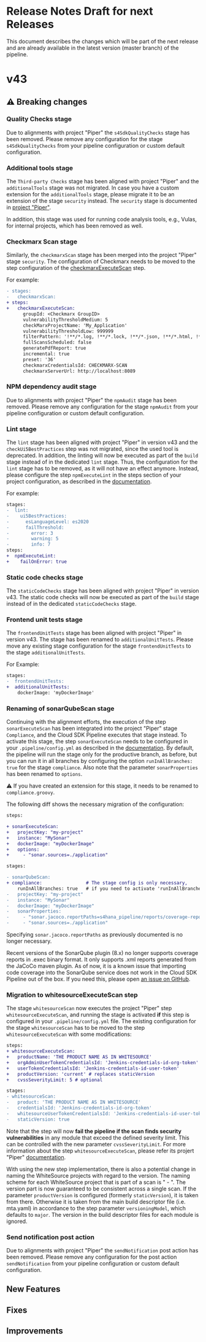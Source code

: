 # Release Notes Draft for next Releases

This document describes the changes which will be part of the next release and are already available in the latest version (master branch) of the pipeline.

# v43

## :warning: Breaking changes

### Quality Checks stage

Due to alignments with project "Piper" the `s4SdkQualityChecks` stage has been removed.
Please remove any configuration for the stage `s4SdkQualityChecks` from your pipeline configuration or custom default configuration.

### Additional tools stage

The `Third-party Checks` stage has been aligned with project "Piper" and the `additionalTools` stage was not migrated.
In case you have a custom extension for the `additionalTools` stage, please migrate it to be an extension of the stage `security` instead.
The `security` stage is documented in [project "Piper"](https://sap.github.io/jenkins-library/stages/security/).

In addition, this stage was used for running code analysis tools, e.g., Vulas, for internal projects, which has been removed as well.

### Checkmarx Scan stage

Similarly, the `checkmarxScan` stage has been merged into the project "Piper" stage `security`.
The configuration of Checkmarx needs to be moved to the step configuration of the [checkmarxExecuteScan](https://sap.github.io/jenkins-library/steps/checkmarxExecuteScan/) step.

For example:

```diff
- stages:
-   checkmarxScan:
+ steps:
+   checkmarxExecuteScan:
      groupId: <Checkmarx GroupID>
      vulnerabilityThresholdMedium: 5
      checkMarxProjectName: 'My_Application'
      vulnerabilityThresholdLow: 999999
      filterPattern: '!**/*.log, !**/*.lock, !**/*.json, !**/*.html, !**/Cx*, **/*.js, **/*.java, **/*.ts'
      fullScansScheduled: false
      generatePdfReport: true
      incremental: true
      preset: '36'
      checkmarxCredentialsId: CHECKMARX-SCAN
      checkmarxServerUrl: http://localhost:8089
```

### NPM dependency audit stage

Due to alignments with project "Piper" the `npmAudit` stage has been removed.
Please remove any configuration for the stage `npmAudit` from your pipeline configuration or custom default configuration.

### Lint stage

The `lint` stage has been aligned with project "Piper" in version v43 and the `checkUi5BestPractices` step was not migrated, since the used tool is deprecated.
In addition, the linting will now be executed as part of the `build` stage instead of in the dedicated `lint` stage.
Thus, the configuration for the `lint` stage has to be removed, as it will not have an effect anymore. 
Instead, please configure the step `npmExecuteLint` in the steps section of your project configuration, as described in the [documentation](https://sap.github.io/jenkins-library/steps/npmExecuteLint/).

For example:

```diff
stages:
-  lint:
-    ui5BestPractices:
-      esLanguageLevel: es2020
-      failThreshold:
-        error: 3
-        warning: 5
-        info: 7
steps:
+  npmExecuteLint:
+    failOnError: true
```

### Static code checks stage

The `staticCodeChecks` stage has been aligned with project "Piper" in version v43. 
The static code checks will now be executed as part of the `build` stage instead of in the dedicated `staticCodeChecks` stage.  

### Frontend unit tests stage

The `frontendUnitTests` stage has been aligned with project "Piper" in version v43. 
The stage has been renamed to `additionalUnitTests`. 
Please move any existing stage configuration for the stage `frontendUnitTests` to the stage `additionalUnitTests`. 

For Example:

```diff
stages:
-  frontendUnitTests:
+  additionalUnitTests:
    dockerImage: 'myDockerImage'
```

### Renaming of sonarQubeScan stage

Continuing with the alignment efforts, the execution of the step `sonarExecuteScan` has been integrated into the project "Piper" stage `Compliance`, and the Cloud SDK Pipeline executes that stage instead.
To activate this stage, the step `sonarExecuteScan` needs to be configured in your `.pipeline/config.yml` as described in the [documentation](https://sap.github.io/jenkins-library/steps/sonarExecuteScan/).
By default, the pipeline will run the stage only for the productive branch, as before, but you can run it in all branches by configuring the option `runInAllBranches: true` for the stage `compliance`.
Also note that the parameter `sonarProperties` has been renamed to `options`.

:warning: If you have created an extension for this stage, it needs to be renamed to `compliance.groovy`.

The following diff shows the necessary migration of the configuration:

```diff
steps:

+ sonarExecuteScan:
+   projectKey: "my-project"
+   instance: "MySonar"
+   dockerImage: "myDockerImage"
+   options:
+     - "sonar.sources=./application"

stages:

- sonarQubeScan:
+ compliance:                # The stage config is only necessary,
    runInAllBranches: true   # if you need to activate 'runInAllBranches'.
-   projectKey: "my-project"
-   instance: "MySonar"
-   dockerImage: "myDockerImage"
-   sonarProperties:
-     - "sonar.jacoco.reportPaths=s4hana_pipeline/reports/coverage-reports/unit-tests.exec,s4hana_pipeline/reports/coverage-reports/integration-tests.exec"
-     - "sonar.sources=./application"
```

Specifying `sonar.jacoco.reportPaths` as previously documented is no longer necessary.

Recent versions of the SonarQube plugin (8.x) no longer supports coverage reports in .exec binary format.
It only supports .xml reports generated from the JaCoCo maven plugin.
As of now, it is a known issue that importing code coverage into the SonarQube service does not work in the Cloud SDK Pipeline out of the box.
If you need this, please open [an issue on GitHub](https://github.com/sap/cloud-s4-sdk-pipeline/issues).

### Migration to whitesourceExecuteScan step

The stage `whitesourceScan` now executes the project "Piper" step `whitesourceExecuteScan`, and running the stage is activated **if** this step is configured in your `.pipeline/config.yml` file.
The existing configuration for the stage `whitesourceScan` has to be moved to the step `whitesourceExecuteScan` with some modifications:

```diff
steps:
+ whitesourceExecuteScan:
+   productName: 'THE PRODUCT NAME AS IN WHITESOURCE'
+   orgAdminUserTokenCredentialsId: 'Jenkins-credentials-id-org-token'
+   userTokenCredentialsId: 'Jenkins-credentials-id-user-token'
+   productVersion: 'current' # replaces staticVersion
+   cvssSeverityLimit: 5 # optional

stages:
- whitesourceScan:
-   product: 'THE PRODUCT NAME AS IN WHITESOURCE'
-   credentialsId: 'Jenkins-credentials-id-org-token'
-   whitesourceUserTokenCredentialsId: 'Jenkins-credentials-id-user-token'
-   staticVersion: true
```

Note that the step will now **fail the pipeline if the scan finds security vulnerabilities** in any module that exceed the defined severity limit.
This can be controlled with the new parameter `cvssSeverityLimit`.
For more information about the step `whitesourceExecuteScan`, please refer its projert "Piper" [documentation](https://sap.github.io/jenkins-library/steps/whitesourceExecuteScan/).

With using the new step implementation, there is also a potential change in naming the WhiteSource projects with regard to the version.
The naming scheme for each WhiteSource project that is part of a scan is "<module name> - <version>".
The version part is now guaranteed to be consistent across a single scan.
If the parameter `productVersion` is configured (formerly `staticVersion`), it is taken from there.
Otherwise it is taken from the main build descriptor file (i.e. mta.yaml) in accordance to the step parameter `versioningModel`, which defaults to `major`.
The version in the build descriptor files for each module is ignored.

### Send notification post action

Due to alignments with project "Piper" the `sendNotification` post action has been removed.
Please remove any configuration for the post action `sendNotification` from your pipeline configuration or custom default configuration.

## New Features

## Fixes

## Improvements
